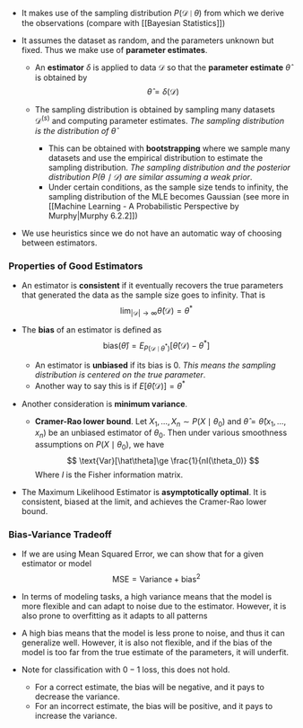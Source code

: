 * It makes use of the sampling distribution $P(\mathcal{D}\mid \theta)$ from which we derive the observations (compare with [[Bayesian Statistics]])
* It assumes the dataset as random, and the parameters unknown but fixed. Thus we make use of **parameter estimates**. 
	* An **estimator** $\delta$ is applied to data $\mathcal{D}$ so that the **parameter estimate** $\hat{\theta}$ is obtained by
	  $$
	  \hat\theta=\delta(\mathcal{D})
	  $$
	  
	* The sampling distribution is obtained by sampling many datasets $\mathcal{D}^{(s)}$ and computing parameter estimates. *The sampling distribution is the distribution of $\hat\theta$* 
		* This can be obtained with **bootstrapping** where we sample many datasets and use the empirical distribution to estimate the sampling distribution. *The sampling distribution and the posterior distribution $P(\theta\mid\mathcal{D})$ are similar assuming a weak prior*.
		* Under certain conditions, as the sample size tends to infinity, the sampling distribution of the MLE becomes Gaussian (see more in [[Machine Learning - A Probabilistic Perspective by Murphy|Murphy 6.2.2]])

* We use heuristics since we do not have an automatic way of choosing between estimators. 
### Properties of Good Estimators
* An estimator is **consistent** if it eventually recovers the true parameters that generated the data as the sample size goes to infinity. That is
  $$
  \lim_{|\mathcal{D}|\to\infty}\hat\theta(\mathcal{D})=\theta^\ast
  $$
  
* The **bias** of an estimator is defined as
  $$
  \text{bias}(\hat{\theta})=E_{P(\mathcal{D}\mid\theta^\ast)}\left[\hat\theta(\mathcal D) -\theta^{\ast}\right]
  $$
  
	* An estimator is **unbiased** if its bias is $0$. *This means the sampling distribution is centered on the true parameter*.
	* Another way to say this is if $E[\hat{\theta}(\mathcal D)] = \theta^\ast$
* Another consideration is **minimum variance**. 
	* **Cramer-Rao lower bound**. Let $X_1,\dots, X_n\sim P(X\mid\theta_0)$ and $\hat{\theta}=\hat{\theta}(x_1,\dots, x_n)$ be an unbiased estimator of $\theta_0$. Then under various smoothness assumptions on $P(X\mid\theta_0)$, we have 
	  $$
	  \text{Var}[\hat\theta]\ge \frac{1}{nI(\theta_0)}
	  $$
	  Where $I$ is the Fisher information matrix.
* The Maximum Likelihood Estimator is **asymptotically optimal**. It is consistent, biased at the limit, and achieves the Cramer-Rao lower bound.
### Bias-Variance Tradeoff
* If we are using Mean Squared Error, we can show that for a given estimator or model
  $$
  \text{MSE}=\text{Variance}+\text{bias}^2
  $$
  
* In terms of modeling tasks, a high variance means that the model is more flexible and can adapt to noise due to the estimator. However, it is also prone to overfitting as it adapts to all patterns
* A high bias means that the model is less prone to noise, and thus it can generalize well. However, it is also not flexible, and if the bias of the model is too far from the true estimate of the parameters, it will underfit.
* Note for classification with $0-1$ loss, this does not hold.
	* For a correct estimate, the bias will be negative, and it pays to decrease the variance.
	* For an incorrect estimate, the bias will be positive, and it pays to increase the variance.

